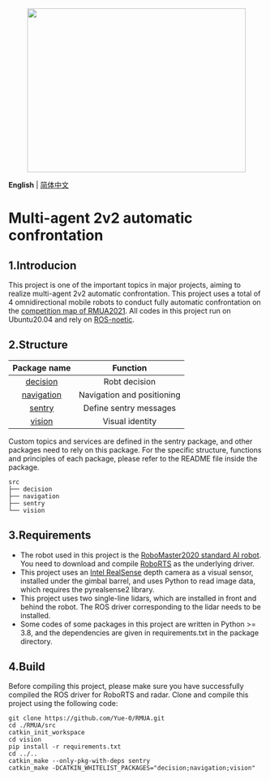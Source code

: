 <div align="center">
    <img src="images/robot.png" width="431" height="323" />
</div>

__English__ | [简体中文](README_cn.md)

# Multi-agent 2v2 automatic confrontation

## 1.Introducion

This project is one of the important topics in major projects, aiming to realize multi-agent 2v2 automatic confrontation.
This project uses a total of 4 omnidirectional mobile robots to conduct fully automatic confrontation on the [competition map of RMUA2021](src/navigation/map/map.pgm).
All codes in this project run on Ubuntu20.04 and rely on [ROS-noetic](http://wiki.ros.org/noetic).

## 2.Structure

| Package name                 | Function                   |
|:----------------------------:|:--------------------------:|
| [decision](src/decision)     | Robt decision              |
| [navigation](src/navigation) | Navigation and positioning |
| [sentry](src/sentry)         | Define sentry messages     |
| [vision](src/vision)         | Visual identity            |

Custom topics and services are defined in the sentry package, and other packages need to rely on this package. For the specific structure, functions and principles of each package, please refer to the README file inside the package.

```
src
├── decision
├── navigation
├── sentry
└── vision
```

## 3.Requirements

* The robot used in this project is the [RoboMaster2020 standard AI robot](https://www.robomaster.com/zh-CN/products/components/detail/2499). You need to download and compile [RoboRTS](https://github.com/RoboMaster/RoboRTS) as the underlying driver.
* This project uses an [Intel RealSense](https://www.intelrealsense.com/) depth camera as a visual sensor, installed under the gimbal barrel, and uses Python to read image data, which requires the pyrealsense2 library.
* This project uses two single-line lidars, which are installed in front and behind the robot. The ROS driver corresponding to the lidar needs to be installed.
* Some codes of some packages in this project are written in Python >= 3.8, and the dependencies are given in requirements.txt in the package directory.

## 4.Build

Before compiling this project, please make sure you have successfully compiled the ROS driver for RoboRTS and radar.
Clone and compile this project using the following code:

```shell
git clone https://github.com/Yue-0/RMUA.git
cd ./RMUA/src
catkin_init_workspace
cd vision
pip install -r requirements.txt
cd ../..
catkin_make --only-pkg-with-deps sentry
catkin_make -DCATKIN_WHITELIST_PACKAGES="decision;navigation;vision"
```
